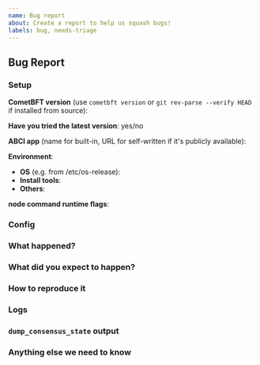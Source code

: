 ```yaml
---
name: Bug report
about: Create a report to help us squash bugs!
labels: bug, needs-triage
---
```

<!--

Please fill in as much of the template below as you can.

If you have general questions, please create a new discussion:
https://github.com/KYVENetwork/cometbft/v38/discussions

Be ready for followup questions, and please respond in a timely manner. We might
ask you to provide additional logs and data (CometBFT & App).

-->

## Bug Report

### Setup

**CometBFT version** (use `cometbft version` or `git rev-parse --verify HEAD` if installed from source):

**Have you tried the latest version**: yes/no

**ABCI app** (name for built-in, URL for self-written if it's publicly available):

**Environment**:
- **OS** (e.g. from /etc/os-release):
- **Install tools**:
- **Others**:

**node command runtime flags**:

### Config

<!--

You can paste only the changes you've made.

-->

### What happened?

### What did you expect to happen?

### How to reproduce it

<!--

Provide a description here as minimally and precisely as possible as to how to
reproduce the issue. Ideally only using our kvstore application, as debugging
app chains is not within our team's scope.

-->

### Logs

<!--

Paste a small part showing an error (< 10 lines) or link a pastebin, gist, etc.
containing more of the log file).

-->

### `dump_consensus_state` output

<!--

Please provide the output from the `http://<ip>:<port>/dump_consensus_state` RPC
endpoint for consensus bugs.

-->

### Anything else we need to know

<!--

Is there any additional information not covered by the other sections that would
help us to triage/debug/fix this issue?

-->

